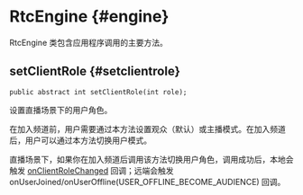# RtcEngine {#engine}

RtcEngine 类包含应用程序调用的主要方法。

## setClientRole {#setclientrole}

```
public abstract int setClientRole(int role);

```

设置直播场景下的用户角色。

在加入频道前，用户需要通过本方法设置观众（默认）或主播模式。在加入频道后，用户可以通过本方法切换用户模式。

直播场景下，如果你在加入频道后调用该方法切换用户角色，调用成功后，本地会触发 [onClientRoleChanged](RtcEngineEventHandler.md#) 回调；远端会触发 onUserJoined/onUserOffline\(USER\_OFFLINE\_BECOME\_AUDIENCE\) 回调。


